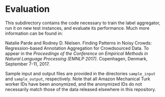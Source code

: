# Evaluation

This subdirectory contains the code necessary to train the label aggregator, run
it on new test instances, and evaluate its performance.  Much more information
can be found in:

Natalie Parde and Rodney D. Nielsen. Finding Patterns in Noisy Crowds: 
Regression-based Annotation Aggregation for Crowdsourced Data. To appear in the 
<i>Proceedings of the Conference on Empirical Methods in Natural Language 
Processing (EMNLP 2017)</i>. Copenhagen, Denmark, September 7-11, 2017.

Sample input and output files are provided in the directories `sample_input` and
`sample_output`, respectively.  Note that all Amazon Mechanical Turk worker IDs
have been anonymized, and the anonymized IDs do not necessarily match those of
the data released elsewhere in this repository.
